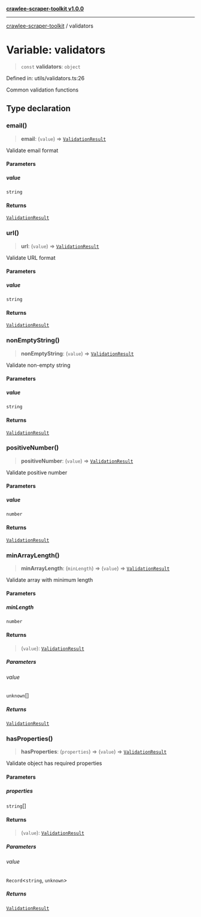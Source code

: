 [**crawlee-scraper-toolkit v1.0.0**](../README.md)

***

[crawlee-scraper-toolkit](../globals.md) / validators

# Variable: validators

> `const` **validators**: `object`

Defined in: utils/validators.ts:26

Common validation functions

## Type declaration

### email()

> **email**: (`value`) => [`ValidationResult`](../type-aliases/ValidationResult.md)

Validate email format

#### Parameters

##### value

`string`

#### Returns

[`ValidationResult`](../type-aliases/ValidationResult.md)

### url()

> **url**: (`value`) => [`ValidationResult`](../type-aliases/ValidationResult.md)

Validate URL format

#### Parameters

##### value

`string`

#### Returns

[`ValidationResult`](../type-aliases/ValidationResult.md)

### nonEmptyString()

> **nonEmptyString**: (`value`) => [`ValidationResult`](../type-aliases/ValidationResult.md)

Validate non-empty string

#### Parameters

##### value

`string`

#### Returns

[`ValidationResult`](../type-aliases/ValidationResult.md)

### positiveNumber()

> **positiveNumber**: (`value`) => [`ValidationResult`](../type-aliases/ValidationResult.md)

Validate positive number

#### Parameters

##### value

`number`

#### Returns

[`ValidationResult`](../type-aliases/ValidationResult.md)

### minArrayLength()

> **minArrayLength**: (`minLength`) => (`value`) => [`ValidationResult`](../type-aliases/ValidationResult.md)

Validate array with minimum length

#### Parameters

##### minLength

`number`

#### Returns

> (`value`): [`ValidationResult`](../type-aliases/ValidationResult.md)

##### Parameters

###### value

`unknown`[]

##### Returns

[`ValidationResult`](../type-aliases/ValidationResult.md)

### hasProperties()

> **hasProperties**: (`properties`) => (`value`) => [`ValidationResult`](../type-aliases/ValidationResult.md)

Validate object has required properties

#### Parameters

##### properties

`string`[]

#### Returns

> (`value`): [`ValidationResult`](../type-aliases/ValidationResult.md)

##### Parameters

###### value

`Record`\<`string`, `unknown`\>

##### Returns

[`ValidationResult`](../type-aliases/ValidationResult.md)
